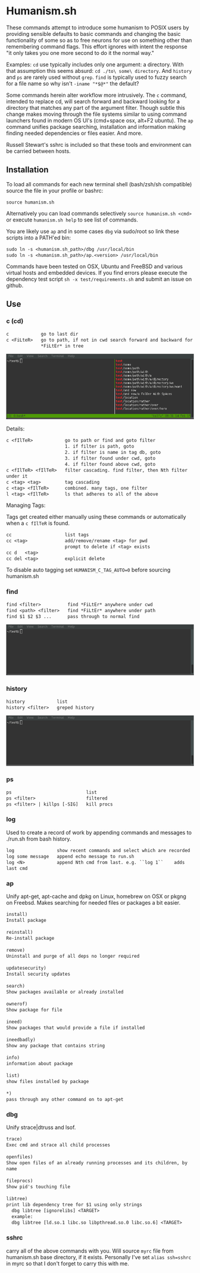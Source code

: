 # Humanism.sh

These commands attempt to introduce some humanism to POSIX users by providing
sensible defaults to basic commands and changing the basic functionality of some
so as to free neurons for use on something other than remembering command flags.
This effort ignores with intent the response "it only takes you one more second
to do it the normal way."

Examples: ``cd`` use typically includes only one argument: a directory. With
that assumption this seems absurd:
``cd ./to\ some\ directory``. And ``history`` and ``ps`` are
rarely used without ``grep``. ``find`` is typically used to fuzzy search for a
file name so why isn't ``-iname "*$@*"`` the default?

Some commands herein alter workflow more intrusively. The ``c`` command,
intended to replace cd, will search forward and backward looking for a directory
that matches any part of the argument filter. Though subtle this change makes
moving through the file systems similar to using command launchers found in
modern OS UI's (cmd+space osx, alt+F2 ubuntu). The ``ap`` command unifies
package searching, installation and information making finding needed
dependencies or files easier. And more.

Russell Stewart's sshrc is included so that these tools and environment can be
carried between hosts.

## Installation

To load all commands for each new terminal shell (bash/zsh/sh compatible) source
the file in your profile or bashrc:

    source humanism.sh

Alternatively you can load commands selectively ``source humanism.sh <cmd>``
or execute ``humanism.sh help`` to see list of commands.

You are likely use `ap` and in some cases `dbg` via sudo/root so link these
scripts into a PATH'ed bin:

    sudo ln -s <humanism.sh_path>/dbg /usr/local/bin
    sudo ln -s <humanism.sh_path>/ap.<version> /usr/local/bin

Commands have been tested on OSX, Ubuntu and FreeBSD and various virtual hosts
and embedded devices. If you find errors please execute the dependency test
script ``sh -x test/requirements.sh`` and submit an issue on github.

## Use

### c (cd)

    c            go to last dir
    c <FiLteR>   go to path, if not in cwd search forward and backward for
                 *FiLtEr* in tree

![example c use](/examples/c.gif)

Details:

    c <fIlTeR>            go to path or find and goto filter  
                          1. if filter is path, goto  
                          2. if filter is name in tag db, goto  
                          3. if filter found under cwd, goto  
                          4. if filter found above cwd, goto
    c <fIlTeR> <fIlTeR>   filter cascading. find filter, then Nth filter under it  
    c <tag> <tag>         tag cascading
    c <tag> <fIlTeR>      combined. many tags, one filter  
    l <tag> <fIlTeR>      ls that adheres to all of the above  

Managing Tags:

Tags get created either manually using these commands or automatically when a
``c fIlTeR`` is found.

    cc                    list tags  
    cc <tag>              add/remove/rename <tag> for pwd  
                          prompt to delete if <tag> exists  
    cc d   <tag>  
    cc del <tag>          explicit delete  

To disable auto tagging set ``HUMANISM_C_TAG_AUTO=0`` before sourcing humanism.sh

### find

    find <filter>          find *FiLtEr* anywhere under cwd
    find <path> <filter>   find *FiLtEr* anywhere under path
    find $1 $2 $3 ...      pass through to normal find

![example find use](/examples/find.gif)


### history

    history            list
    history <filter>   greped history

![example history use](/examples/history.gif)

### ps

    ps                            list
    ps <filter>                   filtered
    ps <filter> | killps [-SIG]   kill procs

### log

Used to create a record of work by appending commands and messages to ./run.sh
from bash history.

    log          	   show recent commands and select which are recorded
    log some message   append echo message to run.sh
    log <N>      	   append Nth cmd from last. e.g. ``log 1``    adds last cmd


### ap

Unify apt-get, apt-cache and dpkg on Linux, homebrew on OSX or pkgng on Freebsd.
Makes searching for needed files or packages a bit easier.

    install)  
    Install package

    reinstall)  
    Re-install package

    remove)  
    Uninstall and purge of all deps no longer required

    updatesecurity)  
    Install security updates

    search)  
    Show packages available or already installed

    ownerof)  
    Show package for file

    ineed)  
    Show packages that would provide a file if installed

    ineedbadly)  
    Show any package that contains string

    info)  
    information about package

    list)  
    show files installed by package

    *)  
    pass through any other command on to apt-get

### dbg

Unify strace|dtruss and lsof.

    trace)  
    Exec cmd and strace all child processes

    openfiles)  
    Show open files of an already running processes and its children, by name

    fileprocs)  
    Show pid's touching file

    libtree)  
    print lib dependency tree for $1 using only strings  
      dbg libtree [ignorelibs] <TARGET>  
      example:  
      dbg libtree [ld.so.1 libc.so libpthread.so.0 libc.so.6] <TARGET>  

### sshrc

carry all of the above commands with you. Will source ``myrc`` file from
humanism.sh base directory, if it exists. Personally I've set ``alias ssh=sshrc``
in myrc so that I don't forget to carry this with me.
